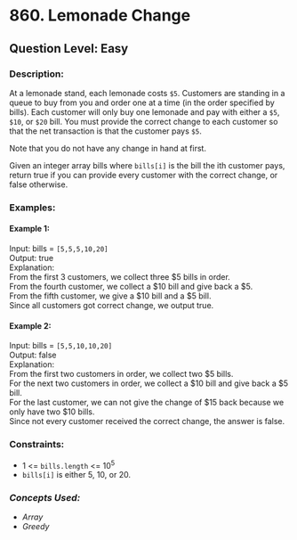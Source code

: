 # 860. Lemonade Change
## Question Level: Easy
### Description:
At a lemonade stand, each lemonade costs `$5`. Customers are standing in a queue to buy from you and order one at a time (in the order specified by bills). Each customer will only buy one lemonade and pay with either a `$5`, `$10`, or `$20` bill. You must provide the correct change to each customer so that the net transaction is that the customer pays `$5`.

Note that you do not have any change in hand at first.

Given an integer array bills where `bills[i]` is the bill the ith customer pays, return true if you can provide every customer with the correct change, or false otherwise.

### Examples:
#### Example 1:

Input: bills = `[5,5,5,10,20]`  
Output: true  
Explanation:   
From the first 3 customers, we collect three $5 bills in order.  
From the fourth customer, we collect a $10 bill and give back a $5.  
From the fifth customer, we give a $10 bill and a $5 bill.  
Since all customers got correct change, we output true.  
#### Example 2:

Input: bills = `[5,5,10,10,20]`  
Output: false  
Explanation:   
From the first two customers in order, we collect two $5 bills.  
For the next two customers in order, we collect a $10 bill and give back a $5 bill.  
For the last customer, we can not give the change of $15 back because we only have two $10 bills.  
Since not every customer received the correct change, the answer is false.  

### Constraints:

- 1 <= `bills.length` <= 10<sup>5</sup>
- `bills[i]` is either 5, 10, or 20.

### <i>Concepts Used:
- Array
- Greedy</i>